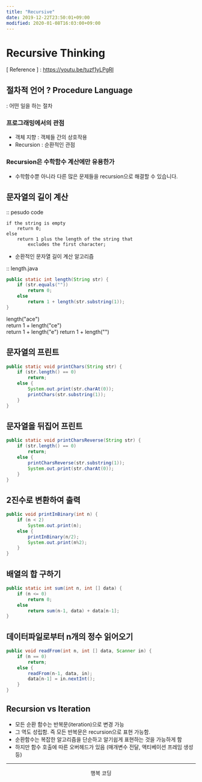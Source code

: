 ```yaml
---
title: "Recursive"
date: 2019-12-22T23:50:01+09:00
modified: 2020-01-08T16:03:00+09:00
---
```


# Recursive Thinking

[ Reference ] : https://youtu.be/tuzf1yLPgRI

## 절차적 언어 ? Procedure Language

: 어떤 일을 하는 절차

### 프로그래밍에서의 관점

- 객체 지향 : 객체들 간의 상호작용
- Recursion : 순환적인 관점

### Recursion은 수학함수 계산에만 유용한가

- 수학함수뿐 아니라 다른 많은 문제들을   recursion으로 해결할 수 있습니다.

## 문자열의 길이 계산

:: pesudo code

```t
if the string is empty
    return 0;
else
    return 1 plus the length of the string that
        excludes the first character;
```

- 순환적인 문자열 길이 계산 알고리즘

:: length.java

```java
public static int length(String str) {
    if (str.equals(""))
        return 0;
    else
        return 1 + length(str.substring(1));
}
```

length("ace")  
return 1 + length("ce")  
return 1 + length("e")
return 1 + length("")

## 문자열의 프린트

```java
public static void printChars(String str) {
    if (str.length() == 0)
        return;
    else {
        System.out.print(str.charAt(0));
        printChars(str.substring(1));
    }
} 
```

## 문자열을 뒤집어 프린트

```java
public static void printCharsReverse(String str) {
    if (str.length() == 0)
        return;
    else {
        printCharsReverse(str.substring(1));
        System.out.print(str.charAt(0));
    }
}
```

## 2진수로 변환하여 출력

```java
public void printInBinary(int n) {
    if (n < 2)
        System.out.print(n);
    else {
        printInBinary(n/2);
        System.out.print(n%2);
    }
}
```

## 배열의 합 구하기

```java
public static int sum(int n, int [] data) {
    if (n <= 0)
        return 0;
    else
        return sum(n-1, data) + data[n-1];
}
```

## 데이터파일로부터 n개의 정수 읽어오기

```java
public void readFrom(int n, int [] data, Scanner in) {
    if (n == 0)
        return;
    else {
        readFrom(n-1, data, in);
        data[n-1] = in.nextInt();
    }
}
```

## Recursion vs Iteration

- 모든 순환 함수는 반복문(iteration)으로 변경 가능
- 그 역도 성립함. 즉 모든 반복문은 recursion으로 표현 가능함.
- 순환함수는 복잡한 알고리즘을 단순하고 알기쉽게 표현하는 것을 가능하게 함
- 하지만 함수 호출에 따른 오버헤드가 있음 (매개변수 전달, 액티베이션 프레임 생성 등)

---

<p style="text-align: center">행복 코딩</p>
